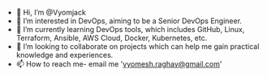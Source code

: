 - 👋 Hi, I’m @Vyomjack
- 👀 I’m interested in DevOps, aiming to be a Senior DevOps Engineer. 
- 🌱 I’m currently learning DevOps tools, which includes GitHub, Linux, Terraform, Ansible, AWS Cloud, Docker, Kubernetes, etc.
- 💞️ I’m looking to collaborate on projects which can help me gain practical knowledge and experiences.
- 📫 How to reach me- email me 'vyomesh.raghav@gmail.com' 

<!---
Vyomjack/Vyomjack is a ✨ special ✨ repository because its `README.md` (this file) appears on your GitHub profile.
You can click the Preview link to take a look at your changes.
--->
